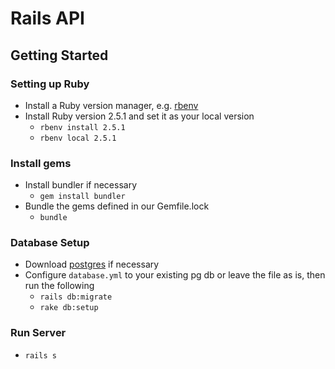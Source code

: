 # Rails API

## Getting Started
### Setting up Ruby
* Install a Ruby version manager, e.g. [rbenv](https://github.com/rbenv/rbenv#installation)
* Install Ruby version 2.5.1 and set it as your local version
	* `rbenv install 2.5.1`
	* `rbenv local 2.5.1`

### Install gems
* Install bundler if necessary
	* `gem install bundler`
* Bundle the gems defined in our Gemfile.lock
	* `bundle`

### Database Setup
* Download [postgres](https://www.postgresql.org/download/) if necessary
* Configure `database.yml` to your existing pg db or leave the file as is, then run the following
	* `rails db:migrate`
	* `rake db:setup`

### Run Server
* `rails s`
